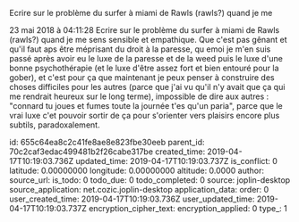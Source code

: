 Ecrire sur le problème du surfer à miami de Rawls (rawls?) quand je me

23 mai 2018 à 04:11:28
Ecrire sur le problème du surfer à miami de Rawls (rawls?) quand je me
sens sensible et empathique. Que c\'est pas gênant et qu\'il faut aps
être méprisant du droit à la paresse, qu emoi je m\'en suis passé après
avoir eu le luxe de la paresse et de la weed puis le luxe d\'une bonne
psychothérapie (et le luxe d\'être assez fort et bien entouré pour la
gober), et c\'est pour ça que maintenant je peux penser à construire des
choses difficiles pour les autres (parce que j\'ai vu qu\'il n\'y avait
que ça qui me rendrait heureux sur le long terme), impossible de dire
aux autres : \"connard tu joues et fumes toute la journée t\'es qu\'un
paria\", parce que le vrai luxe c\'et pouvoir sortir de ça pour
s\'orienter vers plaisirs encore plus subtils, paradoxalement.


id: 655c64ea8c2c41fe8ae8e823fbe30eeb
parent_id: 70c2caf3edac499481b2f26cabe317be
created_time: 2019-04-17T10:19:03.736Z
updated_time: 2019-04-17T10:19:03.737Z
is_conflict: 0
latitude: 0.00000000
longitude: 0.00000000
altitude: 0.0000
author: 
source_url: 
is_todo: 0
todo_due: 0
todo_completed: 0
source: joplin-desktop
source_application: net.cozic.joplin-desktop
application_data: 
order: 0
user_created_time: 2019-04-17T10:19:03.736Z
user_updated_time: 2019-04-17T10:19:03.737Z
encryption_cipher_text: 
encryption_applied: 0
type_: 1